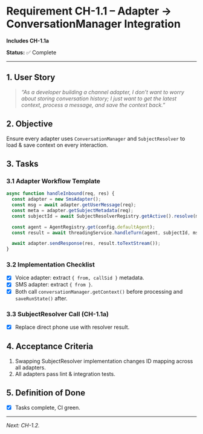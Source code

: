 # Requirement CH-1.1 – Adapter → ConversationManager Integration

**Includes CH-1.1a**

**Status:** ✅ Complete

---

## 1. User Story

> *“As a developer building a channel adapter, I don’t want to worry about storing conversation history; I just want to get the latest context, process a message, and save the context back.”*

## 2. Objective

Ensure every adapter uses `ConversationManager` and `SubjectResolver` to load & save context on every interaction.

## 3. Tasks

### 3.1 Adapter Workflow Template

```ts
async function handleInbound(req, res) {
  const adapter = new SmsAdapter();
  const msg = await adapter.getUserMessage(req);
  const meta = adapter.getSubjectMetadata(req);
  const subjectId = await SubjectResolverRegistry.getActive().resolve(meta);

  const agent = AgentRegistry.get(config.defaultAgent);
  const result = await threadingService.handleTurn(agent, subjectId, msg);

  await adapter.sendResponse(res, result.toTextStream());
}
```

### 3.2 Implementation Checklist

- [x] Voice adapter: extract `{ from, callSid }` metadata.
- [x] SMS adapter: extract `{ from }`.
- [x] Both call `conversationManager.getContext()` before processing and `saveRunState()` after.

### 3.3 SubjectResolver Call (CH-1.1a)

- [x] Replace direct phone use with resolver result.

## 4. Acceptance Criteria

1. Swapping SubjectResolver implementation changes ID mapping across all adapters.
2. All adapters pass lint & integration tests.

## 5. Definition of Done

- [x] Tasks complete, CI green.

---

*Next: CH-1.2.* 